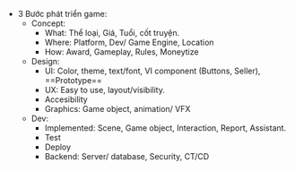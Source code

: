 - 3 Bước phát triển game:
	- Concept:
		- What: Thể loại, Giá, Tuổi, cốt truyện.
		- Where: Platform,  Dev/ Game Engine, Location
		- How: Award, Gameplay, Rules, Moneytize
	- Design:
		- UI: Color, theme, text/font, VI component (Buttons, Seller), ==Prototype==
		- UX: Easy to use, layout/visibility.
		- Accesibility
		- Graphics: Game object, animation/ VFX
	- Dev:
		- Implemented: Scene, Game object, Interaction, Report, Assistant.
		- Test
		- Deploy
		- Backend: Server/ database, Security, CT/CD